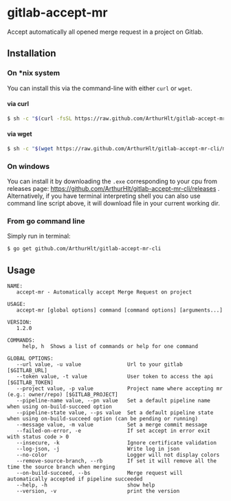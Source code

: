 # gitlab-accept-mr

Accept automatically all opened merge request in a project on Gitlab.

## Installation

### On *nix system

You can install this via the command-line with either `curl` or `wget`.

#### via curl

```bash
$ sh -c "$(curl -fsSL https://raw.github.com/ArthurHlt/gitlab-accept-mr-cli/master/bin/install.sh)"
```

#### via wget

```bash
$ sh -c "$(wget https://raw.github.com/ArthurHlt/gitlab-accept-mr-cli/master/bin/install.sh -O -)"
```

### On windows

You can install it by downloading the `.exe` corresponding to your cpu from releases page: https://github.com/ArthurHlt/gitlab-accept-mr-cli/releases .
Alternatively, if you have terminal interpreting shell you can also use command line script above, it will download file in your current working dir.

### From go command line

Simply run in terminal:

```bash
$ go get github.com/ArthurHlt/gitlab-accept-mr-cli
```

## Usage

```
NAME:
   accept-mr - Automatically accept Merge Request on project

USAGE:
   accept-mr [global options] command [command options] [arguments...]

VERSION:
   1.2.0

COMMANDS:
     help, h  Shows a list of commands or help for one command

GLOBAL OPTIONS:
   --url value, -u value               Url to your gitlab [$GITLAB_URL]
   --token value, -t value             User token to access the api [$GITLAB_TOKEN]
   --project value, -p value           Project name where accepting mr (e.g.: owner/repo) [$GITLAB_PROJECT]
   --pipeline-name value, --pn value   Set a default pipeline name when using on-build-succeed option
   --pipeline-state value, --ps value  Set a default pipeline state when using on-build-succeed option (can be pending or running)
   --message value, -m value           Set a merge commit message
   --failed-on-error, -e               If set accept in error exit with status code > 0
   --insecure, -k                      Ignore certificate validation
   --log-json, -j                      Write log in json
   --no-color                          Logger will not display colors
   --remove-source-branch, --rb        If set it will remove all the time the source branch when merging
   --on-build-succeed, --bs            Merge request will automatically accepted if pipeline succeeded
   --help, -h                          show help
   --version, -v                       print the version
```